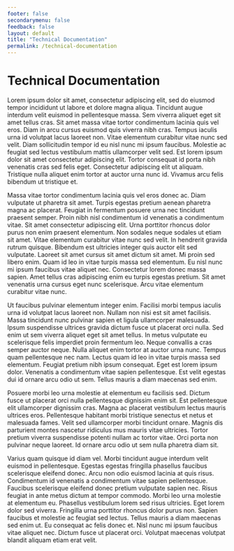 ```yaml
---
footer: false
secondarymenu: false
feedback: false
layout: default
title: "Technical Documentation"
permalink: /technical-documentation
---
```

# Technical Documentation
Lorem ipsum dolor sit amet, consectetur adipiscing elit, sed do eiusmod tempor incididunt ut labore et dolore magna aliqua. Tincidunt augue interdum velit euismod in pellentesque massa. Sem viverra aliquet eget sit amet tellus cras. Sit amet massa vitae tortor condimentum lacinia quis vel eros. Diam in arcu cursus euismod quis viverra nibh cras. Tempus iaculis urna id volutpat lacus laoreet non. Vitae elementum curabitur vitae nunc sed velit. Diam sollicitudin tempor id eu nisl nunc mi ipsum faucibus. Molestie ac feugiat sed lectus vestibulum mattis ullamcorper velit sed. Est lorem ipsum dolor sit amet consectetur adipiscing elit. Tortor consequat id porta nibh venenatis cras sed felis eget. Consectetur adipiscing elit ut aliquam. Tristique nulla aliquet enim tortor at auctor urna nunc id. Vivamus arcu felis bibendum ut tristique et.

Massa vitae tortor condimentum lacinia quis vel eros donec ac. Diam vulputate ut pharetra sit amet. Turpis egestas pretium aenean pharetra magna ac placerat. Feugiat in fermentum posuere urna nec tincidunt praesent semper. Proin nibh nisl condimentum id venenatis a condimentum vitae. Sit amet consectetur adipiscing elit. Urna porttitor rhoncus dolor purus non enim praesent elementum. Non sodales neque sodales ut etiam sit amet. Vitae elementum curabitur vitae nunc sed velit. In hendrerit gravida rutrum quisque. Bibendum est ultricies integer quis auctor elit sed vulputate. Laoreet sit amet cursus sit amet dictum sit amet. Mi proin sed libero enim. Quam id leo in vitae turpis massa sed elementum. Eu nisl nunc mi ipsum faucibus vitae aliquet nec. Consectetur lorem donec massa sapien. Amet tellus cras adipiscing enim eu turpis egestas pretium. Sit amet venenatis urna cursus eget nunc scelerisque. Arcu vitae elementum curabitur vitae nunc.

Ut faucibus pulvinar elementum integer enim. Facilisi morbi tempus iaculis urna id volutpat lacus laoreet non. Nullam non nisi est sit amet facilisis. Massa tincidunt nunc pulvinar sapien et ligula ullamcorper malesuada. Ipsum suspendisse ultrices gravida dictum fusce ut placerat orci nulla. Sed enim ut sem viverra aliquet eget sit amet tellus. In metus vulputate eu scelerisque felis imperdiet proin fermentum leo. Neque convallis a cras semper auctor neque. Nulla aliquet enim tortor at auctor urna nunc. Tempus quam pellentesque nec nam. Lectus quam id leo in vitae turpis massa sed elementum. Feugiat pretium nibh ipsum consequat. Eget est lorem ipsum dolor. Venenatis a condimentum vitae sapien pellentesque. Est velit egestas dui id ornare arcu odio ut sem. Tellus mauris a diam maecenas sed enim.

Posuere morbi leo urna molestie at elementum eu facilisis sed. Dictum fusce ut placerat orci nulla pellentesque dignissim enim sit. Est pellentesque elit ullamcorper dignissim cras. Magna ac placerat vestibulum lectus mauris ultrices eros. Pellentesque habitant morbi tristique senectus et netus et malesuada fames. Velit sed ullamcorper morbi tincidunt ornare. Magnis dis parturient montes nascetur ridiculus mus mauris vitae ultricies. Tortor pretium viverra suspendisse potenti nullam ac tortor vitae. Orci porta non pulvinar neque laoreet. Id ornare arcu odio ut sem nulla pharetra diam sit.

Varius quam quisque id diam vel. Morbi tincidunt augue interdum velit euismod in pellentesque. Egestas egestas fringilla phasellus faucibus scelerisque eleifend donec. Arcu non odio euismod lacinia at quis risus. Condimentum id venenatis a condimentum vitae sapien pellentesque. Faucibus scelerisque eleifend donec pretium vulputate sapien nec. Risus feugiat in ante metus dictum at tempor commodo. Morbi leo urna molestie at elementum eu. Phasellus vestibulum lorem sed risus ultricies. Eget lorem dolor sed viverra. Fringilla urna porttitor rhoncus dolor purus non. Sapien faucibus et molestie ac feugiat sed lectus. Tellus mauris a diam maecenas sed enim ut. Eu consequat ac felis donec et. Nisl nunc mi ipsum faucibus vitae aliquet nec. Dictum fusce ut placerat orci. Volutpat maecenas volutpat blandit aliquam etiam erat velit.

